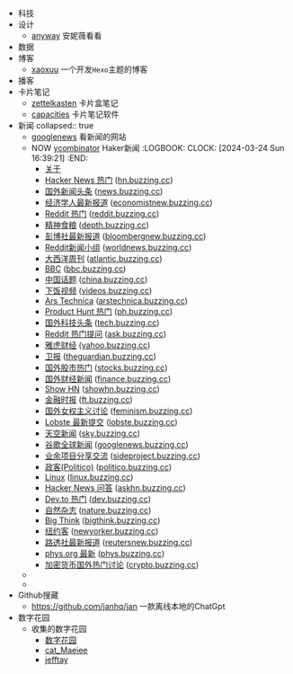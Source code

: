 - 科技
- 设计
	- [anyway](https://anyway.fm/now/) 安妮薇看看
- 数据
- 博客
	- [xaoxuu](https://xaoxuu.com/) 一个开发`Hexo`主题的博客
- 播客
- 卡片笔记
	- [zettelkasten](https://zettelkasten.de/overview/) 卡片盒笔记
	- [capacities](https://capacities.io/) 卡片笔记软件
- 新闻
  collapsed:: true
	- [googlenews](https://googlenews.buzzing.cc/)  看新闻的网站
	- NOW [ycombinator](https://news.ycombinator.com/newest) Haker新闻
	  :LOGBOOK:
	  CLOCK: [2024-03-24 Sun 16:39:21]
	  :END:
		- [关于](https://www.buzzing.cc/#about)
		- [Hacker News 热门](https://www.buzzing.cc/#hn) ([hn.buzzing.cc](https://hn.buzzing.cc/))
		- [国外新闻头条](https://www.buzzing.cc/#news) ([news.buzzing.cc](https://news.buzzing.cc/))
		- [经济学人最新报道](https://www.buzzing.cc/#economistnew) ([economistnew.buzzing.cc](https://economistnew.buzzing.cc/))
		- [Reddit 热门](https://www.buzzing.cc/#reddit) ([reddit.buzzing.cc](https://reddit.buzzing.cc/))
		- [精神食粮](https://www.buzzing.cc/#depth) ([depth.buzzing.cc](https://depth.buzzing.cc/))
		- [彭博社最新报道](https://www.buzzing.cc/#bloombergnew) ([bloombergnew.buzzing.cc](https://bloombergnew.buzzing.cc/))
		- [Reddit新闻小组](https://www.buzzing.cc/#worldnews) ([worldnews.buzzing.cc](https://worldnews.buzzing.cc/))
		- [大西洋周刊](https://www.buzzing.cc/#atlantic) ([atlantic.buzzing.cc](https://atlantic.buzzing.cc/))
		- [BBC](https://www.buzzing.cc/#bbc) ([bbc.buzzing.cc](https://bbc.buzzing.cc/))
		- [中国话题](https://www.buzzing.cc/#china) ([china.buzzing.cc](https://china.buzzing.cc/))
		- [下饭视频](https://www.buzzing.cc/#videos) ([videos.buzzing.cc](https://videos.buzzing.cc/))
		- [Ars Technica](https://www.buzzing.cc/#arstechnica) ([arstechnica.buzzing.cc](https://arstechnica.buzzing.cc/))
		- [Product Hunt 热门](https://www.buzzing.cc/#ph) ([ph.buzzing.cc](https://ph.buzzing.cc/))
		- [国外科技头条](https://www.buzzing.cc/#tech) ([tech.buzzing.cc](https://tech.buzzing.cc/))
		- [Reddit 热门提问](https://www.buzzing.cc/#ask) ([ask.buzzing.cc](https://ask.buzzing.cc/))
		- [雅虎财经](https://www.buzzing.cc/#yahoo) ([yahoo.buzzing.cc](https://yahoo.buzzing.cc/))
		- [卫报](https://www.buzzing.cc/#theguardian) ([theguardian.buzzing.cc](https://theguardian.buzzing.cc/))
		- [国外股市热门](https://www.buzzing.cc/#stocks) ([stocks.buzzing.cc](https://stocks.buzzing.cc/))
		- [国外财经新闻](https://www.buzzing.cc/#finance) ([finance.buzzing.cc](https://finance.buzzing.cc/))
		- [Show HN](https://www.buzzing.cc/#showhn) ([showhn.buzzing.cc](https://showhn.buzzing.cc/))
		- [金融时报](https://www.buzzing.cc/#ft) ([ft.buzzing.cc](https://ft.buzzing.cc/))
		- [国外女权主义讨论](https://www.buzzing.cc/#feminism) ([feminism.buzzing.cc](https://feminism.buzzing.cc/))
		- [Lobste 最新提交](https://www.buzzing.cc/#lobste) ([lobste.buzzing.cc](https://lobste.buzzing.cc/))
		- [天空新闻](https://www.buzzing.cc/#sky) ([sky.buzzing.cc](https://sky.buzzing.cc/))
		- [谷歌全球新闻](https://www.buzzing.cc/#googlenews) ([googlenews.buzzing.cc](https://googlenews.buzzing.cc/))
		- [业余项目分享交流](https://www.buzzing.cc/#sideproject) ([sideproject.buzzing.cc](https://sideproject.buzzing.cc/))
		- [政客(Politico)](https://www.buzzing.cc/#politico) ([politico.buzzing.cc](https://politico.buzzing.cc/))
		- [Linux](https://www.buzzing.cc/#linux) ([linux.buzzing.cc](https://linux.buzzing.cc/))
		- [Hacker News 问答](https://www.buzzing.cc/#askhn) ([askhn.buzzing.cc](https://askhn.buzzing.cc/))
		- [Dev.to 热门](https://www.buzzing.cc/#dev) ([dev.buzzing.cc](https://dev.buzzing.cc/))
		- [自然杂志](https://www.buzzing.cc/#nature) ([nature.buzzing.cc](https://nature.buzzing.cc/))
		- [Big Think](https://www.buzzing.cc/#bigthink) ([bigthink.buzzing.cc](https://bigthink.buzzing.cc/))
		- [纽约客](https://www.buzzing.cc/#newyorker) ([newyorker.buzzing.cc](https://newyorker.buzzing.cc/))
		- [路透社最新报道](https://www.buzzing.cc/#reutersnew) ([reutersnew.buzzing.cc](https://reutersnew.buzzing.cc/))
		- [phys.org 最新](https://www.buzzing.cc/#phys) ([phys.buzzing.cc](https://phys.buzzing.cc/))
		- [加密货币国外热门讨论](https://www.buzzing.cc/#crypto) ([crypto.buzzing.cc](https://crypto.buzzing.cc/))
	-
	-
- Github搜藏
	- https://github.com/janhq/jan  一款离线本地的ChatGpt
- 数字花园
	- 收集的数字花园
		- [数字花园](https://dylandigitalgarden.com/%E6%95%B0%E5%AD%97%E8%8A%B1%E5%9B%AD)
		- [cat_Maeiee](https://www.maxieewong.com/cat_Maeiee%E7%9A%84%E6%95%B0%E5%AD%97%E8%8A%B1%E5%9B%AD.html)
		- [jefftay](https://jefftay.com/)